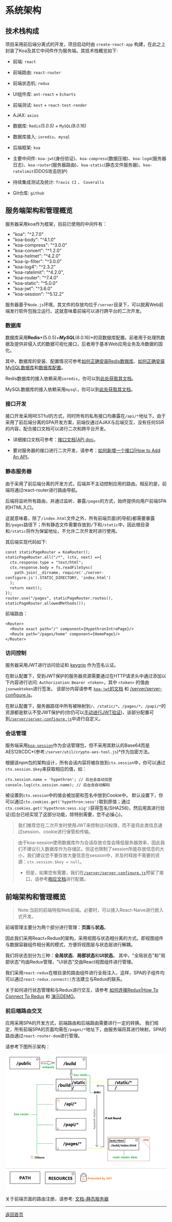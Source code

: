 # 系统架构

## 技术栈构成

项目采用前后端分离式的开发，项目启动时由 `create-react-app` 构建，在此之上封装了Koa及其它中间件作为服务端。其技术栈概览如下:

- 前端: `react`
- 前端路由: `react-router`
- 前端状态机: `redux`
- UI组件库: `ant-react` + `Echarts`
- 前端测试: `kest` + `react-test-render`
- AJAX: `axios`

- 数据库: `Redis`*(5.0.5)* + `MySQL`*(8.0.16)*
- 数据库接入: `ioredis`、`mysql`
- 后端框架: `koa`
- 主要中间件:  `koa-jwt`(身份验证)、`koa-compress`(数据压缩)、`koa-log4`(服务器日志)、`koa-router`(服务器路由)、`koa-static`(静态文件服务器)、`koa-ratelimit`(DDOS攻击防护)

- 持续集成测试及统计: `Travis CI` 、 `Coveralls`
- Git仓库: `github`

## 服务端架构和管理概览

服务器采用koa作为框架，目前已使用的中间件有：

- "koa": "^2.7.0"
- "koa-body": "^4.1.0"
- "koa-compress": "^3.0.0"
- "koa-convert": "^1.2.0"
- "koa-helmet": "^4.2.0"
- "koa-ip-filter": "^3.0.0"
- "koa-log4": "^2.3.2"
- "koa-ratelimit": "^4.2.0",
- "koa-router": "^7.4.0"
- "koa-static": "^5.0.0"
- "koa-jwt": "^3.6.0"
- "koa-session": "^5.12.2"

服务器基于`Node.js`环境，其文件的存放均位于`/server`目录下，可以脱离Web前端发行软件包独立运行。这就意味着前端可以进行跨平台的二次开发。


### 数据库

数据库采用**Redis***(5.0.5)*+**MySQL***(8.0.16)*的双数据库配置。前者用于处理热数据及提供非侵入式的数据可视化接口，后者用于基本Web应用业务及冷数据的固化。

其中，数据库的安装、配置情况可参考[如何正确安装Redis数据库](/documents/HowToInstallRedis.md)、[如何正确安装MySQL数据库](/documents/HowToInstallMySQL.md)和[数据库配置](https://github.com/WhiteRobe/hypethron#%E2%85%B2-%E6%9C%8D%E5%8A%A1%E5%99%A8%E9%85%8D%E7%BD%AE-configuration)。

Redis数据库的接入依赖采用`ioredis`，你可以到[此处获取其文档](https://www.npmjs.com/package/ioredis)。

MySQL数据库的接入依赖采用`mysql`，你可以到[此处获取其文档](https://www.npmjs.com/package/mysql)。

### 接口开发

接口开发采用RESTful的方式，同时所有的私有接口均暴露在`/api/*`地址下。由于采用了前后端分离的SPA开发方案，前端仅通过AJAX与后端交互，没有任何SSR的内容，配合接口文档可以进行二次和跨平台开发。

- 详细接口文档可参考：[接口文档|API doc](/documents/sysdoc/APIdoc.md)。

- 要对服务器的接口进行二次开发，请参考：[如何新增一个接口|How to Add An API](/documents/HowToAddAnAPI.md)。

### 静态服务器

由于采用了前后端分离的开发方式，后端并不主动控制应用的路由。相反的是，前端将通过react-router进行路由导航。

后端将监听所有路由，并通过监听、暴露`/pages`的方式，始终提供向用户前端SPA的HTML入口。

这就意味着，除了`/index.html`文件之外，所有前端页面(的导航)都需要暴露到`/pages`路径下；所有静态文件需要存放到`/`下和`/static`中，因此根目录和`/static`将作为保留地址，不允许二次开发时进行使用。

其后端实现代码如下:
```
const staticPageRouter = KoaRouter();
staticPageRouter.all("/*", (ctx, next) =>{
  ctx.response.type = "text/html";
  ctx.response.body = fs.readFileSync(
    path.join(__dirname, require('./server-configure.js').STATIC_DIRECTORY, 'index.html')
  );
  return next();
});
router.use("/pages", staticPageRouter.routes(), staticPageRouter.allowedMethods());
```

前端路由：
```
<Router>
  <Route exact path="/" component={HypethronIntroPage}/>
  <Route path="/pages/home" component={HomePage}/>
</Router>
```
### 访问控制

服务器采用JWT进行访问验证和 [keygrip](https://www.npmjs.com/package/keygrip) 作为签名认证。

在默认配置下，受到JWT保护的服务器资源需要通过在HTTP请求头中通过添加以下内容进行访问:
`Authorization`: `Bearer <token>`，其中 `<token>` 的值由`jsonwebtoken`进行签发。
该部分内容请参考 [`koa-jwt`的文档](https://www.npmjs.com/package/koa-jwt) 和 [/server/server-configure.js](/server/server-configure.js)。

在默认配置下，服务器路径中所有被映射到`/`、`/static/*`、`/pages/*`、`/papi/*`的资源都是默认不受JWT保护的(你仍可以[手动进行JWT验证](/server/util/tools.js))，该部分配置可到[`/server/server-configure.js`](/server/server-configure.js)中进行自定义。


### 会话管理

服务端采用[`koa-session`](https://www.npmjs.com/package/koa-session)作为会话管理包，但不采用其默认的Base64而是AES128CDC*(参考:`/server/util/crypto-aes-tool.js`)*作为加密方法。

根据该npm包的架构设计，所有会话内容将被存放到`ctx.session`中，你可以通过`ctx.session.$key`来获取相应的值，如：
```
ctx.session.name = 'hypethron'; // 后台会自动加密
console.log(ctx.session.name); // 后台会自动解码
```

被设置到`ctx.session`中的值会被加密和签名中放到Cookie中。
默认设置下，你可以通过`ctx.cookies.get('hypethron:sess')`取到原值；通过`ctx.cookies.get('hypethron:sess.sig')`获得签名(SHA256)，然后用其进行验证(后台已经实现了这部分功能，除特别需要，您不必操心)。

> 我们推荐您在二次开发时使用JWT来控制访问权限，而不是将此类信息通过session、cookie进行保管和传输。

> 由于koa-session使用数据库作为会话存放仓库会降低服务器效率，因此我们不建议引入数据库作为存储区。但这也限制了session所能存放信息的大小，我们建议您不要存放大量信息在session中，并及时释放不需要的资源：`ctx.session.$key = null`。
> - 但是，如果您有需要，我们在[`/server/server-configure.js`](/server/server-configure.js)预留了接口，请参考[相应文档](https://www.npmjs.com/package/koa-session#external-session-stores)进行配置。

## 前端架构和管理概览

> Note:当前的前端特指Web前端。必要时，可以接入React-Naive进行嵌入式开发。

前端管理主要分为两个部分进行管理：**页面**与**状态**。

因此我们采用React+Redux的架构，采用视图与状态相分离的方式。即视图组件与数据容器组件相分离的模式，方便将视图层与状态层进行解耦。

我们将状态划分为三种：**全局状态**、**局部状态**和**UI状态**。
其中，"全局状态"和"局部状态"均由Redux管理，"UI状态"交由React视图组件进行管理。

我们采用`react-redux`在根目录的路由组件进行全局注入，这样，SPA的子组件均可以通过`react-redux.connect()`方法建立与Redux的联系。

关于如何进行状态管理和与Redux进行交互，请参考 [如何连接Redux|How To Connect To Redux](/documents/HowToConnectToRedux.md) 和 [演示DEMO](/src/components/ReduxDemo/ReduxDemo.js)。

### 前后端路由交叉

应用采用SPA的开发方式，前端路由和后端路由需要进行一定的转换。
我们规定，所有前端SPA的页面均需在`/pages/*`地址下，由服务端将其进行映射。SPA的路由通过`react-router-dom`进行管理。

请参考下图所示架构：

![](/documents/pics/router-structure.png)

关于前端页面的路由注册，请参考: [文档-静态服务器](#静态服务器)

---

[返回首页](https://github.com/WhiteRobe/hypethron)